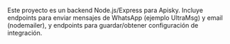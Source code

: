 <!-- Use this file to provide workspace-specific custom instructions to Copilot. For more details, visit https://code.visualstudio.com/docs/copilot/copilot-customization#_use-a-githubcopilotinstructionsmd-file -->

Este proyecto es un backend Node.js/Express para Apisky. Incluye endpoints para enviar mensajes de WhatsApp (ejemplo UltraMsg) y email (nodemailer), y endpoints para guardar/obtener configuración de integración.
